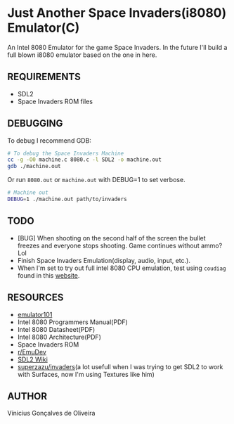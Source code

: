 # Just Another Space Invaders(i8080) Emulator(C)

An Intel 8080 Emulator for the game Space Invaders. In the future I'll build a full blown i8080 emulator based on the one in here.

**REQUIREMENTS**
----
- SDL2
- Space Invaders ROM files

**DEBUGGING**
----
To debug I recommend GDB: 
```sh
# To debug the Space Invaders Machine
cc -g -O0 machine.c 8080.c -l SDL2 -o machine.out
gdb ./machine.out
```
Or run `8080.out` or `machine.out` with DEBUG=1 to set verbose.
```sh
# Machine out
DEBUG=1 ./machine.out path/to/invaders 
```

**TODO**
----
- [BUG] When shooting on the second half of the screen the bullet freezes and everyone stops shooting. Game continues without ammo? Lol
- Finish Space Invaders Emulation(display, audio, input, etc.).
- When I'm set to try out full intel 8080 CPU emulation, test using `coudiag` found in this [website](https://brainwagon.org/2011/09/08/more-on-my-8080-emulator/).

**RESOURCES**
----
- [emulator101](http://emulator101.com)
- Intel 8080 Programmers Manual(PDF)
- Intel 8080 Datasheet(PDF)
- Intel 8080 Architecture(PDF)
- Space Invaders ROM
- [r/EmuDev](https://www.reddit.com/r/emudev)  
- [SDL2 Wiki](https://wiki.libsdl.org/)
- [superzazu/invaders](https://github.com/superzazu/invaders)(a lot usefull when I was trying to get SDL2 to work with Surfaces, now I'm using Textures like him)

**AUTHOR**
----
Vínicius Gonçalves de Oliveira
